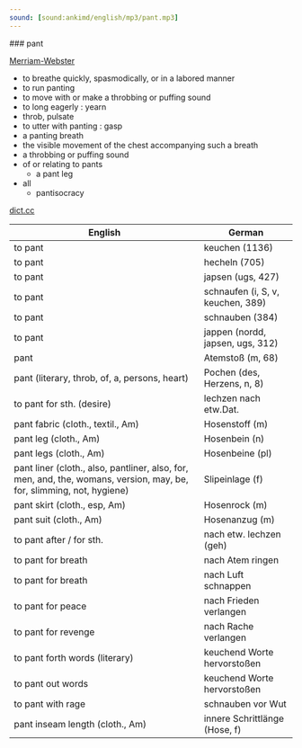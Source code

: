 ```yaml
---
sound: [sound:ankimd/english/mp3/pant.mp3]
---
```


\### pant

[Merriam-Webster](https://www.merriam-webster.com/dictionary/pant)

- to breathe quickly, spasmodically, or in a labored manner
- to run panting
- to move with or make a throbbing or puffing sound
- to long eagerly : yearn
- throb, pulsate
- to utter with panting : gasp
- a panting breath
- the visible movement of the chest accompanying such a breath
- a throbbing or puffing sound
- of or relating to pants
    - a pant leg
- all
    - pantisocracy

[dict.cc](https://www.dict.cc/pant)

| English        | German       |
| -------------- | ------------ |
| to pant | keuchen (1136) |
| to pant | hecheln (705) |
| to pant | japsen (ugs, 427) |
| to pant | schnaufen (i, S, v, keuchen, 389) |
| to pant | schnauben (384) |
| to pant | jappen (nordd, japsen, ugs, 312) |
| pant | Atemstoß (m, 68) |
| pant (literary, throb, of, a, persons, heart) | Pochen (des, Herzens, n, 8) |
| to pant for sth. (desire) | lechzen nach etw.Dat. |
| pant fabric (cloth., textil., Am) | Hosenstoff (m) |
| pant leg (cloth., Am) | Hosenbein (n) |
| pant legs (cloth., Am) | Hosenbeine (pl) |
| pant liner (cloth., also, pantliner, also, for, men, and, the, womans, version, may, be, for, slimming, not, hygiene) | Slipeinlage (f) |
| pant skirt (cloth., esp, Am) | Hosenrock (m) |
| pant suit (cloth., Am) | Hosenanzug (m) |
| to pant after / for sth. | nach etw. lechzen (geh) |
| to pant for breath | nach Atem ringen |
| to pant for breath | nach Luft schnappen |
| to pant for peace | nach Frieden verlangen |
| to pant for revenge | nach Rache verlangen |
| to pant forth words (literary) | keuchend Worte hervorstoßen |
| to pant out words | keuchend Worte hervorstoßen |
| to pant with rage | schnauben vor Wut |
| pant inseam length (cloth., Am) | innere Schrittlänge (Hose, f) |
